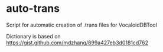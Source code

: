 # auto-trans
Script for automatic creation of .trans files for VocaloidDBTool

Dictionary is based on https://gist.github.com/mdzhang/899a427eb3d0181cd762
